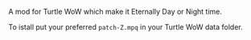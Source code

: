 A mod for Turtle WoW which make it Eternally Day or Night time.

To istall put your preferred `patch-Z.mpq` in your Turtle WoW data folder. 
